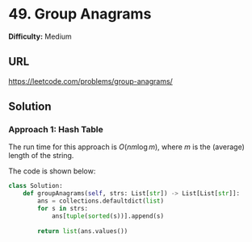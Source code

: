 # 49. Group Anagrams

**Difficulty:** Medium

## URL

https://leetcode.com/problems/group-anagrams/

## Solution

### Approach 1: Hash Table

The run time for this approach is $O(nm\log m)$, where $m$ is the (average) length of the string.

The code is shown below:

```python
class Solution:
    def groupAnagrams(self, strs: List[str]) -> List[List[str]]:
        ans = collections.defaultdict(list)
        for s in strs:
            ans[tuple(sorted(s))].append(s)
            
        return list(ans.values())
```
